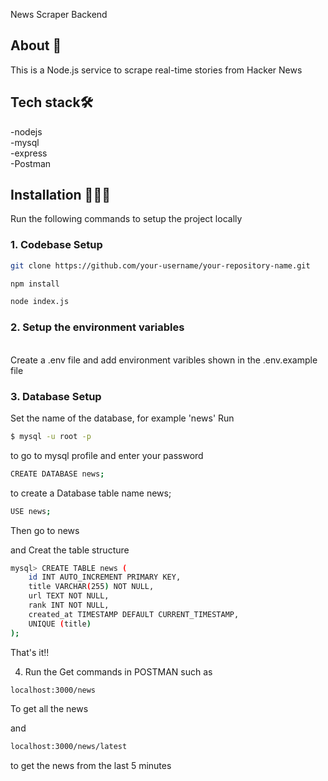 
News Scraper Backend
## About 📝
This is a Node.js service to scrape real-time stories from Hacker News

## Tech stack🛠️
-nodejs
\
-mysql
\
-express
\
-Postman

## Installation 🧑🏻‍💻

Run the following commands to setup the project locally

### 1. Codebase Setup
```bash
git clone https://github.com/your-username/your-repository-name.git

npm install 

node index.js
```
### 2. Setup the environment variables
\
Create a .env file and add environment varibles shown in the .env.example file

### 3. Database Setup 
Set the name of the database, for example 'news'
Run
```bash
$ mysql -u root -p
```
to go to mysql profile and enter your password

```bash
CREATE DATABASE news;
```
to create a Database table name news;

```bash
USE news;
```
Then go to news

and Creat the table structure
```bash
mysql> CREATE TABLE news (
    id INT AUTO_INCREMENT PRIMARY KEY,
    title VARCHAR(255) NOT NULL,
    url TEXT NOT NULL,
    rank INT NOT NULL,
    created_at TIMESTAMP DEFAULT CURRENT_TIMESTAMP,
    UNIQUE (title)
); 
```
That's it!!

4. Run the Get commands in POSTMAN such as

```bash
localhost:3000/news
```
To get all the news

and 
```bash
localhost:3000/news/latest
```
to get the news from the last 5 minutes
